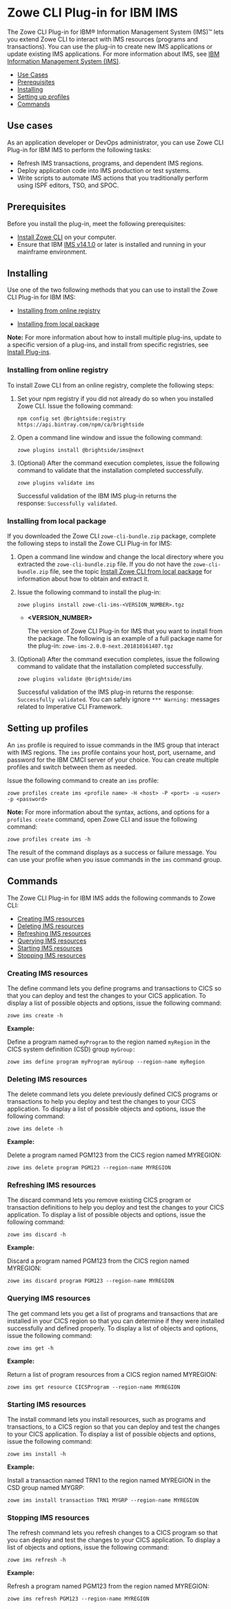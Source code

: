 # Zowe CLI Plug-in for IBM IMS
The Zowe CLI Plug-in for IBM® Information Management System (IMS)™ lets you extend Zowe CLI to interact with IMS resources (programs and transactions). You can use the plug-in to create new IMS applications or update existing IMS applications. For more information about IMS, see [IBM Information Management System (IMS)](https://www.ibm.com/it-infrastructure/z/ims).

  - [Use Cases](#use-cases)
  - [Prerequisites](#prerequisites)
  - [Installing](#installing)
  - [Setting up profiles](#setting-up-profiles)
  - [Commands](#commands)

## Use cases

As an application developer or DevOps administrator, you can use Zowe CLI Plug-in for IBM IMS to perform the following tasks:

- Refresh IMS transactions, programs, and dependent IMS regions. 
- Deploy application code into IMS production or test systems.
- Write scripts to automate IMS actions that you traditionally perform using ISPF editors, TSO, and SPOC. 

## Prerequisites

Before you install the plug-in, meet the following prerequisites:

  - [Install Zowe CLI](cli-installcli.md) on your computer.
  - Ensure that IBM [IMS v14.1.0](https://www.ibm.com/support/knowledgecenter/en/SSEPH2_14.1.0/com.ibm.ims14.doc/ims_product_landing_v14.html) or later is installed and running in your mainframe environment.

## Installing

Use one of the two following methods that you can use to install the Zowe CLI Plug-in for IBM IMS:

- [Installing from online registry](#installing-from-online-registry)

- [Installing from local package](#installing-from-local-package)

**Note:** For more information about how to install multiple plug-ins, update to a specific version of a plug-ins, and install from specific registries, see [Install Plug-ins](cli-installplugins.md).

### Installing from online registry

To install Zowe CLI from an online registry, complete the following steps:

1. Set your npm registry if you did not already do so when you installed Zowe CLI. Issue the following command:

    ```
    npm config set @brightside:registry https://api.bintray.com/npm/ca/brightside
    ```

2. Open a command line window and issue the following command:

    ``` 
    zowe plugins install @brightside/ims@next
    ```

3. (Optional) After the command execution completes, issue the following command to validate that the installation completed successfully.

    ```
    zowe plugins validate ims
    ```

    Successful validation of the IBM IMS plug-in returns the response: `Successfully validated`.

### Installing from local package

If you downloaded the Zowe CLI `zowe-cli-bundle.zip` package, complete the following steps to install the Zowe CLI Plug-in for IMS:

1. Open a command line window and change the local directory where you extracted the `zowe-cli-bundle.zip` file. If you do not have the `zowe-cli-bundle.zip` file, see the topic [Install Zowe CLI from local package](cli-installcli.html#installing-zowe-cli-from-local-package) for information about how to obtain and extract it.

2. Issue the following command to install the plug-in:

    ```
    zowe plugins install zowe-cli-ims-<VERSION_NUMBER>.tgz
    ```
    - **<VERSION_NUMBER>**

        The version of Zowe CLI Plug-in for IMS that you want to install from the package. The following is an example of a full package name for the plug-in: `zowe-ims-2.0.0-next.201810161407.tgz`


3. (Optional) After the command execution completes, issue the following command to validate that the installation completed successfully.
  
    ```
    zowe plugins validate @brightside/ims
    ```
    Successful validation of the IMS plug-in returns the response: `Successfully validated`. You can safely ignore `*** Warning:` messages related to Imperative CLI Framework.
      
## Setting up profiles

An `ims` profile is required to issue commands in the IMS group that interact with IMS regions. The `ims` profile contains your host, port, username, and password for the IBM CMCI server of your choice. You can create multiple profiles and switch between them as needed.

Issue the following command to create an `ims` profile: 

```
zowe profiles create ims <profile name> -H <host> -P <port> -u <user> -p <password>
```

**Note:** For more information about the syntax, actions, and options for a `profiles create` command, open Zowe CLI and issue the following command:

```
zowe profiles create ims -h
```

The result of the command displays as a success or failure message. You can use your profile when you issue commands in the `ims` command group.

## Commands

The Zowe CLI Plug-in for IBM IMS adds the following commands to Zowe CLI:

  - [Creating IMS resources](#creating-ims-resources)
  - [Deleting IMS resources](#deleting-ims-resources)
  - [Refreshing IMS resources](#refreshing-ims-resources)
  - [Querying IMS resources](#querying-ims-resources)
  - [Starting IMS resources](#starting-ims-resources)
  - [Stopping IMS resources](#stopping-ims-resources)

### Creating IMS resources

The define command lets you define programs and transactions to CICS so that you can deploy and test the changes to your CICS application. To display a list of possible objects and options, issue the following command:

```
zowe ims create -h
```

**Example:**

Define a program named `myProgram` to the region named `myRegion` in the CICS system definition (CSD) group `myGroup:`

```
zowe ims define program myProgram myGroup --region-name myRegion
```

### Deleting IMS resources

The delete command lets you delete previously defined CICS programs or transactions to help you deploy and test the changes to your CICS application. To display a list of possible objects and options, issue the following command:

```
zowe ims delete -h
```

**Example:**

Delete a program named PGM123 from the CICS region named MYREGION:

```
zowe ims delete program PGM123 --region-name MYREGION
```

### Refreshing IMS resources

The discard command lets you remove existing CICS program or transaction definitions to help you deploy and test the changes to your CICS application. To display a list of possible objects and options, issue the following command:

```
zowe ims discard -h
```

**Example:**

Discard a program named PGM123 from the CICS region named MYREGION:

```
zowe ims discard program PGM123 --region-name MYREGION
```

### Querying IMS resources

The get command lets you get a list of programs and transactions that are installed in your CICS region so that you can determine if they were installed successfully and defined properly. To display a list of objects and options, issue the following command:

```
zowe ims get -h
```

**Example:**

Return a list of program resources from a CICS region named MYREGION:

```
zowe ims get resource CICSProgram --region-name MYREGION
```

### Starting IMS resources

The install command lets you install resources, such as programs and transactions, to a CICS region so that you can deploy and test the changes to your CICS application. To display a list of possible objects and options, issue the following command:

``` 
zowe ims install -h
```

**Example:**

Install a transaction named TRN1 to the region named MYREGION in the CSD group named MYGRP:

```
zowe ims install transaction TRN1 MYGRP --region-name MYREGION
```

### Stopping IMS resources

The refresh command lets you refresh changes to a CICS program so that you can deploy and test the changes to your CICS application. To display a list of objects and options, issue the following command:

```
zowe ims refresh -h
```

**Example:**

Refresh a program named PGM123 from the region named MYREGION:

```
zowe ims refresh PGM123 --region-name MYREGION
```
